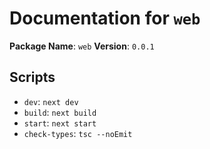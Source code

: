 # Documentation for `web`

**Package Name**: `web`
**Version**: `0.0.1`

## Scripts
- `dev`: `next dev`
- `build`: `next build`
- `start`: `next start`
- `check-types`: `tsc --noEmit`